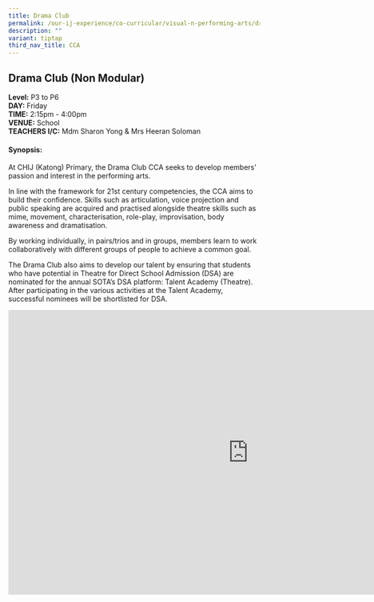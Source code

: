 ```yaml
---
title: Drama Club
permalink: /our-ij-experience/co-curricular/visual-n-performing-arts/drama-club/
description: ""
variant: tiptap
third_nav_title: CCA
---
```

<h2>Drama Club (Non Modular)</h2>
<p><strong>Level:</strong>&nbsp;P3 to P6
<br><strong>DAY:</strong>&nbsp;Friday
<br><strong>TIME:</strong>&nbsp;2:15pm - 4:00pm
<br><strong>VENUE:</strong>&nbsp;School
<br><strong>TEACHERS I/C:</strong>&nbsp;Mdm Sharon Yong &amp; Mrs Heeran Soloman</p>
<h4><strong>Synopsis:</strong></h4>
<p>At CHIJ (Katong) Primary, the Drama Club CCA seeks to develop members’
passion and interest in the performing arts.</p>
<p>In line with the framework for 21st century competencies, the CCA aims
to build their confidence. Skills such as articulation, voice projection
and public speaking are acquired and practised alongside theatre skills
such as mime, movement, characterisation, role-play, improvisation, body
awareness and dramatisation.</p>
<p>By working individually, in pairs/trios and in groups, members learn to
work collaboratively with different groups of people to achieve a common
goal.</p>
<p>The Drama Club also aims to develop our talent by ensuring that students
who have potential in Theatre for Direct School Admission (DSA) are nominated
for the annual SOTA’s DSA platform: Talent Academy (Theatre). After participating
in the various activities at the Talent Academy, successful nominees will
be shortlisted for DSA.</p>
<div class="iframe-wrapper">
<iframe height="569" width="960" allowfullscreen="true" frameborder="0" src="https://docs.google.com/presentation/d/e/2PACX-1vQ0IZJvogQhTPQP7bNwl5KJeeKEJZrc2rsR4l5vY5Cc-ZToM7SwE4DDPBLFCsBUyzVwEAaeUCbyI3uq/embed?start=true&amp;loop=false&amp;delayms=5000"></iframe>
</div>
<p></p>